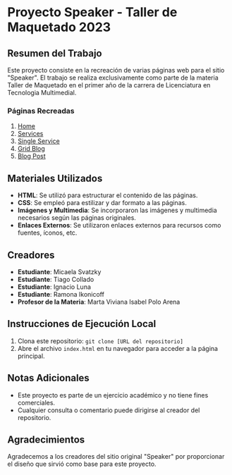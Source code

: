 # Proyecto Speaker - Taller de Maquetado 2023

## Resumen del Trabajo
Este proyecto consiste en la recreación de varias páginas web para el sitio "Speaker". El trabajo se realiza exclusivamente como parte de la materia Taller de Maquetado en el primer año de la carrera de Licenciatura en Tecnologia Multimedial.

### Páginas Recreadas
1. [Home](https://livedemo00.template-help.com/wt_prod-25861/#home)
2. [Services](https://livedemo00.template-help.com/wt_prod-25861/services.html)
3. [Single Service](https://livedemo00.template-help.com/wt_prod-25861/single-service.html)
4. [Grid Blog](https://livedemo00.template-help.com/wt_prod-25861/grid-blog.html)
5. [Blog Post](https://livedemo00.template-help.com/wt_prod-25861/blog-post.html)

## Materiales Utilizados
- **HTML**: Se utilizó para estructurar el contenido de las páginas.
- **CSS**: Se empleó para estilizar y dar formato a las páginas.
- **Imágenes y Multimedia**: Se incorporaron las imágenes y multimedia necesarios según las páginas originales.
- **Enlaces Externos**: Se utilizaron enlaces externos para recursos como fuentes, íconos, etc.

## Creadores
- **Estudiante**: Micaela Svatzky
- **Estudiante**: Tiago Collado
- **Estudiante**: Ignacio Luna
- **Estudiante**: Ramona Ikonicoff
- **Profesor de la Materia**: Marta Viviana Isabel Polo Arena

## Instrucciones de Ejecución Local
1. Clona este repositorio: `git clone [URL del repositorio]`
2. Abre el archivo `index.html` en tu navegador para acceder a la página principal.

## Notas Adicionales
- Este proyecto es parte de un ejercicio académico y no tiene fines comerciales.
- Cualquier consulta o comentario puede dirigirse al creador del repositorio.

## Agradecimientos
Agradecemos a los creadores del sitio original "Speaker" por proporcionar el diseño que sirvió como base para este proyecto.
